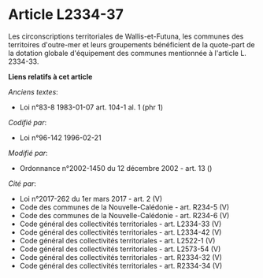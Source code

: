 # Article L2334-37

Les circonscriptions territoriales de Wallis-et-Futuna, les communes des territoires d'outre-mer et leurs groupements
bénéficient de la quote-part de la dotation globale d'équipement des communes mentionnée à l'article L. 2334-33.

**Liens relatifs à cet article**

_Anciens textes_:

  - Loi n°83-8 1983-01-07 art. 104-1 al. 1 (phr 1)

_Codifié par_:

  - Loi n°96-142 1996-02-21

_Modifié par_:

  - Ordonnance n°2002-1450 du 12 décembre 2002 - art. 13 ()

_Cité par_:

  - Loi n°2017-262 du 1er mars 2017 - art. 2 (V)
  - Code des communes de la Nouvelle-Calédonie - art. R234-5 (V)
  - Code des communes de la Nouvelle-Calédonie - art. R234-6 (V)
  - Code général des collectivités territoriales - art. L2334-33 (V)
  - Code général des collectivités territoriales - art. L2334-42 (V)
  - Code général des collectivités territoriales - art. L2522-1 (V)
  - Code général des collectivités territoriales - art. L2573-54 (V)
  - Code général des collectivités territoriales - art. R2334-32 (V)
  - Code général des collectivités territoriales - art. R2334-34 (V)
